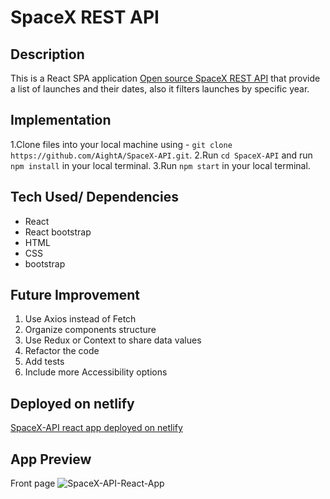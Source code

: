 # SpaceX REST API

## Description

This is a React SPA application [Open source SpaceX REST API](https://github.com/r-spacex/SpaceX-API/blob/master/README.md) that provide a list of launches and their dates, also it filters launches by specific year.

## Implementation

1.Clone files into your local machine using - `git clone https://github.com/AightA/SpaceX-API.git`.
2.Run `cd SpaceX-API` and run `npm install` in your local terminal.
3.Run `npm start` in your local terminal.

## Tech Used/ Dependencies

- React
- React bootstrap
- HTML
- CSS
- bootstrap

## Future Improvement

1. Use Axios instead of Fetch
2. Organize components structure
3. Use Redux or Context to share data values
4. Refactor the code
5. Add tests
6. Include more Accessibility options

## Deployed on netlify

[SpaceX-API react app deployed on netlify](https://spacex-api-react-app.netlify.app/)

## App Preview

Front page
![SpaceX-API-React-App](https://user-images.githubusercontent.com/34037526/102040572-18de3700-3dc5-11eb-85c5-67b8f03c0fe0.png)


